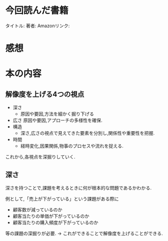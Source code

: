 # 今回読んだ書籍
タイトル: 
著者: 
Amazonリンク: 

# 感想

# 本の内容
## 解像度を上げる4つの視点

- 深さ
    - 原因や要因,方法を細かく掘り下げる
- 広さ
    原因や要因,アプローチの多様性を確保.
- 構造
    - 深さ,広さの視点で見えてきた要素を分別し,関係性や重要性を把握.
- 時間
    - 経時変化,因果関係,物事のプロセスや流れを捉える.

これから,各視点を深掘りしていく.

## 深さ
深さを持つことで,課題を考えるときに何が根本的な問題であるかわかる.

例として,「売上が下がっている」という課題がある際に
- 顧客数が減っているのか
- 顧客当たりの単価が下がっているのか
- 顧客当たりの購入頻度が下がっているのか

等の課題の深掘りが必要. → これができることで解像度を上げることができる.

```mermaid
```



